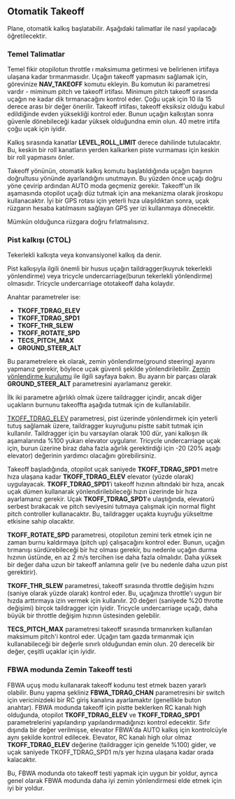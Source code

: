 ## Otomatik Takeoff
Plane, otomatik kalkış başlatabilir. Aşağıdaki talimatlar ile nasıl yapılacağı öğretilecektir.

### Temel Talimatlar
Temel fikir otopilotun throttle ı maksimuma getirmesi ve belirlenen irtifaya ulaşana kadar tırmanmasıdır. Uçağın takeoff yapmasını sağlamak için, görevinize **NAV_TAKEOFF** komutu ekleyin. Bu komutun iki parametresi vardır - miminum pitch ve takeoff irtifası. Minimum pitch takeoff sırasında uçağın ne kadar dik tırmanacağını kontrol eder. Çoğu uçak için 10 ila 15 derece arası bir değer önerilir. Takeoff irtifası, takeoff eksiksiz olduğu kabul edildiğinde evden yüksekliği kontrol eder. Bunun uçağın kalkıştan sonra güvenle dönebileceği kadar yüksek olduğundna emin olun. 40 metre irtifa çoğu uçak için iyidir.

Kalkış sırasında kanatlar **LEVEL_ROLL_LIMIT** derece dahilinde tutulacaktır. Bu, keskin bir roll kanatların yerden kalkarken piste vurmaması için keskin bir roll yapmasını önler.

Takeoff yönünün, otomatik kalkış komutu başlatıldığında uçağın başının doğrultusu yönünde ayarlandığını unutmayın. Bu yüzden önce uçağı doğru yöne çevirip ardından AUTO moda geçmeniz gerekir. Takeoff'un ilk aşamasında otopilot uçağı düz tutmak için ana mekanizma olarak jiroskopu kullanacaktır. İyi bir GPS rotası için yeterli hıza ulaşıldıktan sonra, uçak rüzgarın hesaba katılmasını sağlayan GPS yer izi kullanmaya dönecektir.


Mümkün olduğunca rüzgara doğru fırlatmalısınız.

### Pist kalkışı (CTOL)

Tekerlekli kalkışta veya konvansiyonel kalkış da denir.

Pist kalkışıyla ilgili önemli bir husus uçağın taildragger(kuyruk tekerlekli yönlendirme) veya tricycle undercarriage(burun tekerlekli yönlendirme) olmasıdır. Tricycle undercarriage ototakeoff daha kolaydır.

Anahtar parametreler ise:
* **TKOFF_TDRAG_ELEV**
* **TKOFF_TDRAG_SPD1**
* **TKOFF_THR_SLEW**
* **TKOFF_ROTATE_SPD**
* **TECS_PITCH_MAX**
* **GROUND_STEER_ALT**

Bu parametrelere ek olarak, zemin yönlendirme(ground steering) ayarını yapmanız gerekir, böylece uçak güvenli şekilde yönlendirilebilir. [Zemin yönlendirme kurulumu]() ile ilgili sayfaya bakın. Bu ayarın bir parçası olarak **GROUND_STEER_ALT** parametresini ayarlamanız gerekir.

İlk iki parametre ağırlıklı olmak üzere taildragger içindir, ancak diğer uçakların burnunu takeoffta aşağıda tutmak için de kullanılabilir.

[TKOFF_TDRAG_ELEV]() parametresi, pist üzerinde yönlendirmek için yeterli tutuş sağlamak üzere, taildragger kuyruğunu pistte sabit tutmak için kullanılır. Taildragger için bu varsayılan olarak 100 dür, yani kalkışın ilk aşamalarında %100 yukarı elevator uygulanır. Tricycle undercarriage uçak için, burun üzerine biraz daha fazla ağırlık gerektirdiği için -20 (20% aşağı elevator) değerinin yardımcı olacağını görebilirsiniz.

Takeoff başladığında, otopilot uçak saniyede **TKOFF_TDRAG_SPD1** metre hıza ulaşana kadar **TKOFF_TDRAG_ELEV** elevator (yüzde olarak) uygulayacak. **TKOFF_TDRAG_SPD1**'i takeoff hızının altındaki bir hıza, ancak uçak dümen kullanarak yönlendirilebileceği hızın üzerinde bir hıza ayarlamanız gerekir. Uçak **TKOFF_TDRAG_SPD1**'e ulaştığında, elevatorü serbest bırakacak ve pitch seviyesini tutmaya çalışmak için normal flight pitch controller kullanacaktır. Bu, taildragger uçakta kuyruğu yükseltme etkisine sahip olacaktır.

**TKOFF_ROTATE_SPD** parametresi, otopilotun zemini terk etmek için ne zaman burnu kaldırmaya (pitch up) çalışacağını kontrol eder. Bunun, uçağın tırmanışı sürdürebileceği bir hız olması gerekir, bu nedenle uçağın durma hızının üstünde, en az 2 m/s tercihen ise daha fazla olmalıdır. Daha yüksek bir değer daha uzun bir takeoff anlamına gelir (ve bu nedenle daha uzun pist gerektirir).

**TKOFF_THR_SLEW** parametresi, takeoff sırasında throttle değişim hızını (saniye olarak yüzde olarak) kontrol eder. Bu, uçağınıza throttle'ı uygun bir hızda arttırmaya izin vermek için kullanılır. 20 değeri (saniyede %20 throtte değişimi) birçok taildragger için iyidir. Tricycle undercarriage uçağı, daha büyük bir throttle değişim hızının üstesinden gelebilir.

**TECS_PITCH_MAX** parametresi takeoff sırasında tırmanırken kullanılan maksimum pitch'i kontrol eder. Uçağın tam gazda tırmanmak için kullanabileceği bir değerle sınırlı olduğundan emin olun. 20 derecelik bir değer, çeşitli uçaklar için iyidir.

### FBWA modunda Zemin Takeoff testi

FBWA uçuş modu kullanarak takeoff kodunu test etmek bazen yararlı olabilir. Bunu yapma şekliniz **FBWA_TDRAG_CHAN** parametresini bir switch için vericinizdeki bir RC giriş kanalına ayarlamaktır (genellikle buton anahtar). FBWA modunda takeoff için pistte beklerken RC kanalı high olduğunda, otopilot **TKOFF_TDRAG_ELEV** ve **TKOFF_TDRAG_SPD1** parametrelerini yapılandırıp yapılandırmadığınızı kontrol edecektir. Sıfır dışında bir değer verilmişse, elevator FBWA'da AUTO kalkış için kontrolcüyle aynı şekilde kontrol edilecek. Elevator, RC kanalı high olur olmaz **TKOFF_TDRAG_ELEV** değerine (taildragger için genelde %100) gider, ve uçak saniyede TKOFF_TDRAG_SPD1 m/s yer hızına ulaşana kadar orada kalacaktır.

Bu, FBWA modunda oto takeoff testi yapmak için uygun bir yoldur, ayrıca genel olarak FBWA modunda daha iyi zemin yönlendirmesi elde etmek için iyi bir yoldur.
